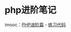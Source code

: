 # php进阶笔记

imooc：[PHP进阶篇](http://www.imooc.com/learn/26) - [练习代码](http://www.imooc.com/u/4228249/course/26/codes)
